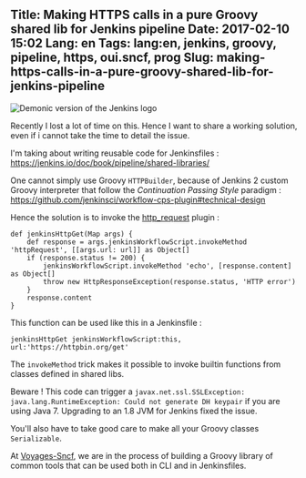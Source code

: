 Title: Making HTTPS calls in a pure Groovy shared lib for Jenkins pipeline
Date: 2017-02-10 15:02
Lang: en
Tags: lang:en, jenkins, groovy, pipeline, https, oui.sncf, prog
Slug: making-https-calls-in-a-pure-groovy-shared-lib-for-jenkins-pipeline
---
![Demonic version of the Jenkins logo](images/2017/02/butler-devil.png)

Recently I lost a lot of time on this. Hence I want to share a working solution, even if i cannot take the time to detail the issue.

I'm taking about writing reusable code for Jenkinsfiles : <https://jenkins.io/doc/book/pipeline/shared-libraries/>

One cannot simply use Groovy `HTTPBuilder`, because of Jenkins 2 custom Groovy interpreter that follow the *Continuation Passing Style* paradigm : <https://github.com/jenkinsci/workflow-cps-plugin#technical-design>

Hence the solution is to invoke the [http_request](https://jenkins.io/doc/pipeline/steps/http_request/) plugin :

    def jenkinsHttpGet(Map args) {
        def response = args.jenkinsWorkflowScript.invokeMethod 'httpRequest', [[args.url: url]] as Object[]
        if (response.status != 200) {
            jenkinsWorkflowScript.invokeMethod 'echo', [response.content] as Object[]
            throw new HttpResponseException(response.status, 'HTTP error')
        }
        response.content
    }

This function can be used like this in a Jenkinsfile :

    jenkinsHttpGet jenkinsWorkflowScript:this, url:'https://httpbin.org/get'

The `invokeMethod` trick makes it possible to invoke builtin functions from classes defined in shared libs.

Beware ! This code can trigger a `javax.net.ssl.SSLException: java.lang.RuntimeException: Could not generate DH keypair` if you are using Java 7. Upgrading to an 1.8 JVM for Jenkins fixed the issue.

You'll also have to take good care to make all your Groovy classes `Serializable`.

At [Voyages-Sncf](https://github.com/voyages-sncf-technologies), we are in the process of building a Groovy library of common tools that can be used both in CLI and in Jenkinsfiles.
